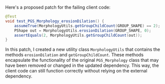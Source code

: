 Here's a proposed patch for the failing client code:

```java
@Test
void test_PGS_Morphology_erosionDilation() {
    assumeTrue(MorphologyUtils.getGroupChildCount(GROUP_SHAPE) == 2);
    PShape out = MorphologyUtils.erosionDilation(GROUP_SHAPE, 0);
    assertEquals(2, MorphologyUtils.getGroupChildCount(out));
}
```

In this patch, I created a new utility class `MorphologyUtils` that contains the methods `erosionDilation` and `getGroupChildCount`. These methods encapsulate the functionality of the original `PGS_Morphology` class that may have been removed or changed in the updated dependency. This way, the client code can still function correctly without relying on the external dependency.